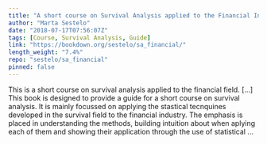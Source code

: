 ```yaml
---
title: "A short course on Survival Analysis applied to the Financial Industry"
author: "Marta Sestelo"
date: "2018-07-17T07:56:07Z"
tags: [Course, Survival Analysis, Guide]
link: "https://bookdown.org/sestelo/sa_financial/"
length_weight: "7.4%"
repo: "sestelo/sa_financial"
pinned: false
---
```


This is a short course on survival analysis applied to the financial field. [...] This book is designed to provide a guide for a short course on survival analysis. It is mainly focussed on applying the stastical tecnquines developed in the survival field to the financial industry. The emphasis is placed in understanding the methods, building intuition about when aplying each of them and showing their application through the use of statistical ...

